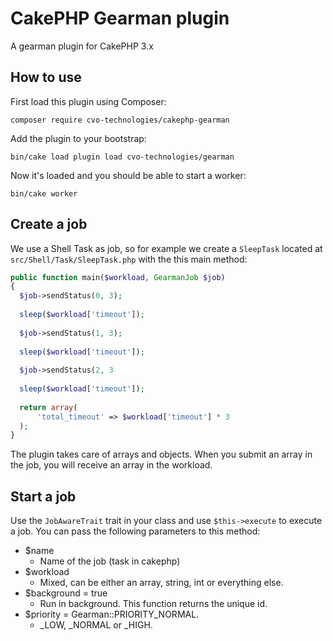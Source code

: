 # CakePHP Gearman plugin
A gearman plugin for CakePHP 3.x

## How to use
First load this plugin using Composer:
```
composer require cvo-technologies/cakephp-gearman
```
Add the plugin to your bootstrap:
```
bin/cake load plugin load cvo-technologies/gearman
```

Now it's loaded and you should be able to start a worker:
```
bin/cake worker
```

## Create a job
We use a Shell Task as job, so for example we create a `SleepTask` located at `src/Shell/Task/SleepTask.php` with the this main method:
```php
public function main($workload, GearmanJob $job)
{
  $job->sendStatus(0, 3);
  
  sleep($workload['timeout']);
  
  $job->sendStatus(1, 3);
  
  sleep($workload['timeout']);
  
  $job->sendStatus(2, 3
  
  sleep($workload['timeout']);
  
  return array(
      'total_timeout' => $workload['timeout'] * 3
  );
}
```
The plugin takes care of arrays and objects. When you submit an array in the job, you will receive an array in the workload.

## Start a job
Use the `JobAwareTrait` trait in your class and use `$this->execute` to execute a job. You can pass the following parameters to this method: 
* $name
  * Name of the job (task in cakephp)
* $workload
  * Mixed, can be either an array, string, int or everything else. 
* $background = true
  * Run in background. This function returns the unique id.
* $priority = Gearman::PRIORITY_NORMAL.
  * _LOW, _NORMAL or _HIGH.
